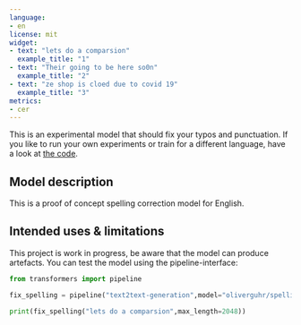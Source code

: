 ```yaml
---
language:
- en
license: mit
widget:
- text: "lets do a comparsion"
  example_title: "1"
- text: "Their going to be here so0n"
  example_title: "2"
- text: "ze shop is cloed due to covid 19"
  example_title: "3"
metrics:
- cer
---
```


This is an experimental model that should fix your typos and punctuation.
If you like to run your own experiments or train for a different language, have a look at [the code](https://github.com/oliverguhr/spelling).


## Model description

This is a proof of concept spelling correction model for English.

## Intended uses & limitations

This project is work in progress, be aware that the model can produce artefacts. 
You can test the model using the pipeline-interface:

```python
from transformers import pipeline

fix_spelling = pipeline("text2text-generation",model="oliverguhr/spelling-correction-english-base")

print(fix_spelling("lets do a comparsion",max_length=2048))
```
